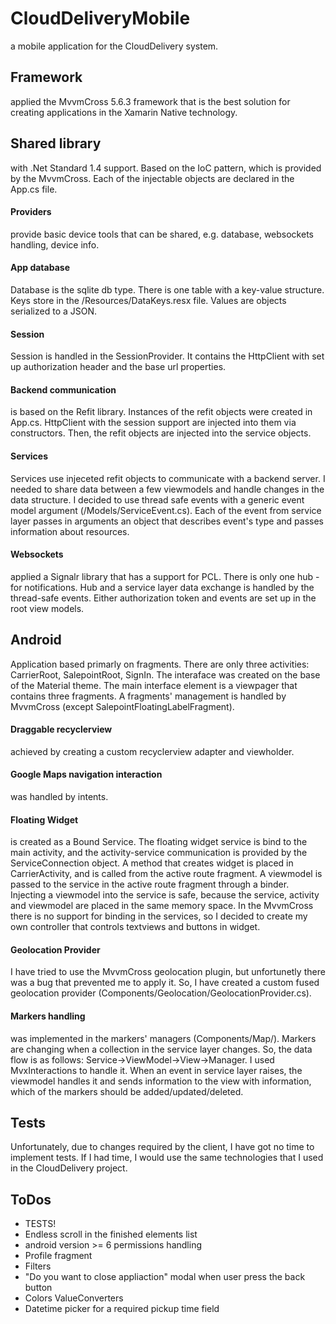 # CloudDeliveryMobile
a mobile application for the CloudDelivery system. 

## Framework
applied the MvvmCross 5.6.3 framework that is the best solution for creating applications in the Xamarin Native technology.

## Shared library
with .Net Standard 1.4 support. Based on the IoC pattern, which is provided by the MvvmCross. Each of the injectable objects are declared in the App.cs file. 

#### Providers
provide basic device tools that can be shared, e.g. database, websockets handling, device info.

#### App database
Database is the sqlite db type. There is one table with a key-value structure. Keys store in the /Resources/DataKeys.resx file. Values are objects serialized to a JSON.

#### Session
Session is handled in the SessionProvider. It contains the HttpClient with set up authorization header and the base url properties. 

#### Backend communication
is based on the Refit library. Instances of the refit objects were created in App.cs. HttpClient with the session support are injected into them via constructors. Then, the refit objects are injected into the service objects.

#### Services
Services use injeceted refit objects to communicate with a backend server. I needed to share data between a few viewmodels and handle changes in the data structure. I decided to use thread safe events with a generic event model argument (/Models/ServiceEvent.cs). Each of the event from service layer passes in arguments an object that describes event's type and passes information about resources.

#### Websockets
applied a Signalr library that has a support for PCL. There is only one hub - for notifications. Hub and a service layer data exchange is handled by the thread-safe events. Either authorization token and events are set up in the root view models.

## Android
Application based primarly on fragments. There are only three activities: CarrierRoot, SalepointRoot, SignIn. The interaface was created on the base of the Material theme. The main interface element is a viewpager that contains three fragments. A fragments' management is handled by MvvmCross (except SalepointFloatingLabelFragment). 

#### Draggable recyclerview
achieved by creating a custom recyclerview adapter and viewholder.

#### Google Maps navigation interaction
was handled by intents.

#### Floating Widget
is created as a Bound Service. The floating widget service is bind to the main activity, and the activity-service communication is provided by the ServiceConnection object. A method that creates widget is placed in CarrierActivity, and is called from the active route fragment. A viewmodel is passed to the service in the active route fragment through a binder. Injecting a viewmodel into the service is safe, because the service, activity and viewmodel are placed in the same memory space. In the MvvmCross there is no support for binding in the services, so I decided to create my own controller that controls textviews and buttons in widget.

#### Geolocation Provider
I have tried to use the MvvmCross geolocation plugin, but unfortunetly there was a bug that prevented me to apply it. So, I have created a custom fused geolocation provider (Components/Geolocation/GeolocationProvider.cs).

#### Markers handling
was implemented in the markers' managers (Components/Map/). Markers are changing when a collection in the service layer changes. So,  the data flow is as follows: Service->ViewModel->View->Manager. I used MvxInteractions to handle it. When an event in service layer raises, the viewmodel handles it and sends information to the view with information,  which of the markers should be added/updated/deleted.

## Tests
Unfortunately, due to changes required by the client, I have got no time to implement tests. If I had time, I would use the same technologies that I used in the CloudDelivery project.

## ToDos
- TESTS!
- Endless scroll in the finished elements list  
- android version >= 6 permissions handling
- Profile fragment
- Filters
- "Do you want to close appliaction" modal when user press the back button
- Colors ValueConverters 
- Datetime picker for a required pickup time field
